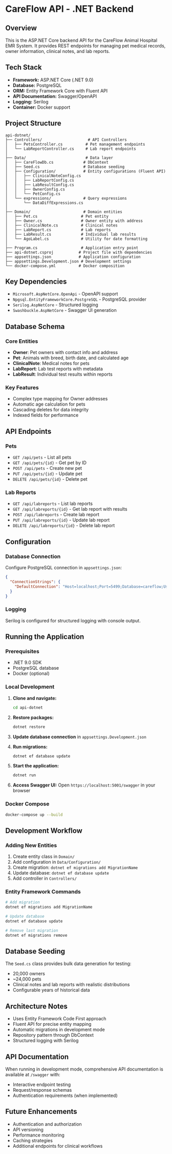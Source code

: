 # CareFlow API - .NET Backend

## Overview
This is the ASP.NET Core backend API for the CareFlow Animal Hospital EMR System. It provides REST endpoints for managing pet medical records, owner information, clinical notes, and lab reports.

## Tech Stack
- **Framework:** ASP.NET Core (.NET 9.0)
- **Database:** PostgreSQL
- **ORM:** Entity Framework Core with Fluent API
- **API Documentation:** Swagger/OpenAPI
- **Logging:** Serilog
- **Container:** Docker support

## Project Structure

```
api-dotnet/
├── Controllers/                    # API Controllers
│   ├── PetsController.cs          # Pet management endpoints
│   └── LabReportController.cs     # Lab report endpoints
│
├── Data/                          # Data layer
│   ├── CareFlowDb.cs             # DbContext
│   ├── Seed.cs                   # Database seeding
│   ├── Configuration/            # Entity configurations (Fluent API)
│   │   ├── ClinicalNoteConfig.cs
│   │   ├── LabReportConfig.cs
│   │   ├── LabResultConfig.cs
│   │   ├── OwnerConfig.cs
│   │   └── PetConfig.cs
│   └── expressions/              # Query expressions
│       └── DataDiffExpressions.cs
│
├── Domain/                       # Domain entities
│   ├── Pet.cs                   # Pet entity
│   ├── Owner.cs                 # Owner entity with address
│   ├── ClinicalNote.cs          # Clinical notes
│   ├── LabReport.cs             # Lab reports
│   ├── LabResult.cs             # Individual lab results
│   └── AgoLabel.cs              # Utility for date formatting
│
├── Program.cs                   # Application entry point
├── api-dotnet.csproj           # Project file with dependencies
├── appsettings.json            # Application configuration
├── appsettings.Development.json # Development settings
└── docker-compose.yml          # Docker composition
```

## Key Dependencies
- `Microsoft.AspNetCore.OpenApi` - OpenAPI support
- `Npgsql.EntityFrameworkCore.PostgreSQL` - PostgreSQL provider
- `Serilog.AspNetCore` - Structured logging
- `Swashbuckle.AspNetCore` - Swagger UI generation

## Database Schema

### Core Entities
- **Owner**: Pet owners with contact info and address
- **Pet**: Animals with breed, birth date, and calculated age
- **ClinicalNote**: Medical notes for pets
- **LabReport**: Lab test reports with metadata
- **LabResult**: Individual test results within reports

### Key Features
- Complex type mapping for Owner addresses
- Automatic age calculation for pets
- Cascading deletes for data integrity
- Indexed fields for performance

## API Endpoints

### Pets
- `GET /api/pets` - List all pets
- `GET /api/pets/{id}` - Get pet by ID
- `POST /api/pets` - Create new pet
- `PUT /api/pets/{id}` - Update pet
- `DELETE /api/pets/{id}` - Delete pet

### Lab Reports
- `GET /api/labreports` - List lab reports
- `GET /api/labreports/{id}` - Get lab report with results
- `POST /api/labreports` - Create lab report
- `PUT /api/labreports/{id}` - Update lab report
- `DELETE /api/labreports/{id}` - Delete lab report

## Configuration

### Database Connection
Configure PostgreSQL connection in `appsettings.json`:
```json
{
  "ConnectionStrings": {
    "DefaultConnection": "Host=localhost;Port=5499;Database=careflow;Username=postgres;Password=postgres"
  }
}
```

### Logging
Serilog is configured for structured logging with console output.

## Running the Application

### Prerequisites
- .NET 9.0 SDK
- PostgreSQL database
- Docker (optional)

### Local Development
1. **Clone and navigate:**
   ```bash
   cd api-dotnet
   ```

2. **Restore packages:**
   ```bash
   dotnet restore
   ```

3. **Update database connection** in `appsettings.Development.json`

4. **Run migrations:**
   ```bash
   dotnet ef database update
   ```

5. **Start the application:**
   ```bash
   dotnet run
   ```

6. **Access Swagger UI:**
   Open `https://localhost:5001/swagger` in your browser

### Docker Compose
```bash
docker-compose up --build
```

## Development Workflow

### Adding New Entities
1. Create entity class in `Domain/`
2. Add configuration in `Data/Configuration/`
3. Create migration: `dotnet ef migrations add MigrationName`
4. Update database: `dotnet ef database update`
5. Add controller in `Controllers/`

### Entity Framework Commands
```bash
# Add migration
dotnet ef migrations add MigrationName

# Update database
dotnet ef database update

# Remove last migration
dotnet ef migrations remove
```

## Database Seeding
The `Seed.cs` class provides bulk data generation for testing:
- 20,000 owners
- ~24,000 pets
- Clinical notes and lab reports with realistic distributions
- Configurable years of historical data

## Architecture Notes
- Uses Entity Framework Code First approach
- Fluent API for precise entity mapping
- Automatic migrations in development mode
- Repository pattern through DbContext
- Structured logging with Serilog

## API Documentation
When running in development mode, comprehensive API documentation is available at `/swagger` with:
- Interactive endpoint testing
- Request/response schemas
- Authentication requirements (when implemented)

## Future Enhancements
- Authentication and authorization
- API versioning
- Performance monitoring
- Caching strategies
- Additional endpoints for clinical workflows